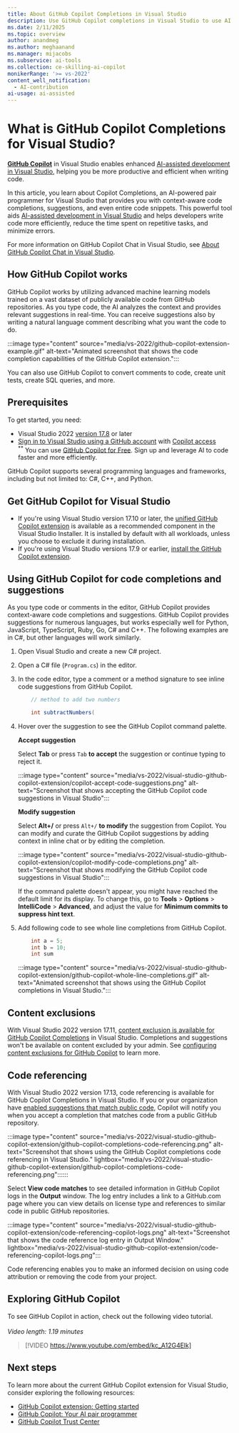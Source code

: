 ```yaml
---
title: About GitHub Copilot Completions in Visual Studio
description: Use GitHub Copilot completions in Visual Studio to use AI assistance to generate information about your code, including suggested edits and new code snippets.
ms.date: 2/11/2025
ms.topic: overview
author: anandmeg
ms.author: meghaanand
ms.manager: mijacobs
ms.subservice: ai-tools
ms.collection: ce-skilling-ai-copilot
monikerRange: '>= vs-2022'
content_well_notification: 
  - AI-contribution
ai-usage: ai-assisted
---
```

# What is GitHub Copilot Completions for Visual Studio?

[**GitHub Copilot**](visual-studio-github-copilot-install-and-states.md) in Visual Studio enables enhanced [AI-assisted development in Visual Studio](ai-assisted-development-visual-studio.md), helping you be more productive and efficient when writing code.

In this article, you learn about Copilot Completions, an AI-powered pair programmer for Visual Studio that provides you with context-aware code completions, suggestions, and even entire code snippets. This powerful tool aids [AI-assisted development in Visual Studio](ai-assisted-development-visual-studio.md) and helps developers write code more efficiently, reduce the time spent on repetitive tasks, and minimize errors.

For more information on GitHub Copilot Chat in Visual Studio, see [About GitHub Copilot Chat in Visual Studio](visual-studio-github-copilot-chat.md).

## How GitHub Copilot works

GitHub Copilot works by utilizing advanced machine learning models trained on a vast dataset of publicly available code from GitHub repositories. As you type code, the AI analyzes the context and provides relevant suggestions in real-time. You can receive suggestions also by writing a natural language comment describing what you want the code to do.

:::image type="content" source="media/vs-2022/github-copilot-extension-example.gif" alt-text="Animated screenshot that shows the code completion capabilities of the GitHub Copilot extension.":::

You can also use GitHub Copilot to convert comments to code, create unit tests, create SQL queries, and more. 

## Prerequisites

To get started, you need:
+ Visual Studio 2022 [version 17.8](/visualstudio/releases/2022/release-history) or later
+ [Sign in to Visual Studio using a GitHub account](work-with-github-accounts.md) with [Copilot access](https://docs.github.com/en/copilot/about-github-copilot/what-is-github-copilot#getting-access-to-copilot) <br/>
  <sup>**</sup> You can use [GitHub Copilot for Free](copilot-free-plan.md). Sign up and leverage AI to code faster and more efficiently.

GitHub Copilot supports several programming languages and frameworks, including but not limited to: C#, C++, and Python.

## Get GitHub Copilot for Visual Studio

- If you're using Visual Studio version 17.10 or later, the [unified GitHub Copilot extension](visual-studio-github-copilot-install-and-states.md#get-github-copilot-for-visual-studio-2022-version-1710-or-later) is available as a recommended component in the Visual Studio Installer. It is installed by default with all workloads, unless you choose to exclude it during installation.
- If you're using Visual Studio versions 17.9 or earlier, [install the GitHub Copilot extension](visual-studio-github-copilot-install-and-states.md#install-github-copilot-chat).

## Using GitHub Copilot for code completions and suggestions

As you type code or comments in the editor, GitHub Copilot provides context-aware code completions and suggestions. GitHub Copilot provides suggestions for numerous languages, but works especially well for Python, JavaScript, TypeScript, Ruby, Go, C# and C++. The following examples are in C#, but other languages will work similarly.

1. Open Visual Studio and create a new C# project.
1. Open a C# file (`Program.cs`) in the editor.
1. In the code editor, type a comment or a method signature to see inline code suggestions from GitHub Copilot.
    
   ```csharp
       // method to add two numbers
   ```

   ```csharp
       int subtractNumbers(
   ```

1. Hover over the suggestion to see the GitHub Copilot command palette.

    **Accept suggestion**

    Select **Tab** or press `Tab` **to accept** the suggestion or continue typing to reject it.

    :::image type="content" source="media/vs-2022/visual-studio-github-copilot-extension/copilot-accept-code-suggestions.png" alt-text="Screenshot that shows accepting the GitHub Copilot code suggestions in Visual Studio":::

    **Modify suggestion**

    Select **Alt+/** or press `Alt+/` **to modify** the suggestion from Copilot. You can modify and curate the GitHub Copilot suggestions by adding context in inline chat or by editing the completion.
  
    :::image type="content" source="media/vs-2022/visual-studio-github-copilot-extension/copilot-modify-code-completions.png" alt-text="Screenshot that shows modifying the GitHub Copilot code suggestions in Visual Studio":::
  
   If the command palette doesn't appear, you might have reached the default limit for its display. To change this, go to **Tools** > **Options** > **IntelliCode** > **Advanced**, and adjust the value for **Minimum commits to suppress hint text**.

1. Add following code to see whole line completions from GitHub Copilot.

   ```csharp
       int a = 5;
       int b = 10;
       int sum
   ```
  
    :::image type="content" source="media/vs-2022/visual-studio-github-copilot-extension/github-copilot-whole-line-completions.gif" alt-text="Animated screenshot that shows using the GitHub Copilot completions in Visual Studio.":::

## Content exclusions

With Visual Studio 2022 version 17.11, [content exclusion is available for GitHub Copilot Completions](visual-studio-github-copilot-admin.md#github-copilot-completions-in-visual-studio-and-content-exclusions) in Visual Studio. Completions and suggestions won't be available on content excluded by your admin. See [configuring content exclusions for GitHub Copilot](https://docs.github.com/copilot/managing-github-copilot-in-your-organization/configuring-content-exclusions-for-github-copilot?tool=visualstudio) to learn more.

## Code referencing

With Visual Studio 2022 version 17.13, code referencing is available for GitHub Copilot Completions in Visual Studio. If you or your organization have [enabled suggestions that match public code](https://docs.github.com/en/copilot/managing-copilot/managing-copilot-as-an-individual-subscriber/managing-copilot-policies-as-an-individual-subscriber#enabling-or-disabling-suggestions-matching-public-code), Copilot will notify you when you accept a completion that matches code from a public GitHub repository. 

:::image type="content" source="media/vs-2022/visual-studio-github-copilot-extension/github-copilot-completions-code-referencing.png" alt-text="Screenshot that shows using the GitHub Copilot completions code referencing in Visual Studio." lightbox="media/vs-2022/visual-studio-github-copilot-extension/github-copilot-completions-code-referencing.png"::::::

Select **View code matches** to see detailed information in GitHub Copilot logs in the **Output** window. The log entry includes a link to a GitHub.com page where you can view details on license type  and references to similar code in public GitHub repositories. 

:::image type="content" source="media/vs-2022/visual-studio-github-copilot-extension/code-referencing-copilot-logs.png" alt-text="Screenshot that shows the code reference log entry in Output Window." lightbox="media/vs-2022/visual-studio-github-copilot-extension/code-referencing-copilot-logs.png":::

Code referencing enables you to make an informed decision on using code attribution or removing the code from your project.

## Exploring GitHub Copilot

To see GitHub Copilot in action, check out the following video tutorial. <br><br>*Video length: 1.19 minutes*

> [!VIDEO https://www.youtube.com/embed/kc_A12G4Elk]

## Next steps

To learn more about the current GitHub Copilot extension for Visual Studio, consider exploring the following resources:

- [GitHub Copilot extension: Getting started](https://docs.github.com/copilot/getting-started-with-github-copilot?tool=visualstudio)
- [GitHub Copilot: Your AI pair programmer](https://github.com/features/copilot)
- [GitHub Copilot Trust Center](https://resources.github.com/copilot-trust-center/)
